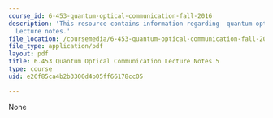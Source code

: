 ```yaml
---
course_id: 6-453-quantum-optical-communication-fall-2016
description: 'This resource contains information regarding  quantum optical communication:
  Lecture notes.'
file_location: /coursemedia/6-453-quantum-optical-communication-fall-2016/e26f85ca4b2b3300d4b05ff66178cc05_MIT6_453F16_Lect5.pdf
file_type: application/pdf
layout: pdf
title: 6.453 Quantum Optical Communication Lecture Notes 5
type: course
uid: e26f85ca4b2b3300d4b05ff66178cc05

---
```

None